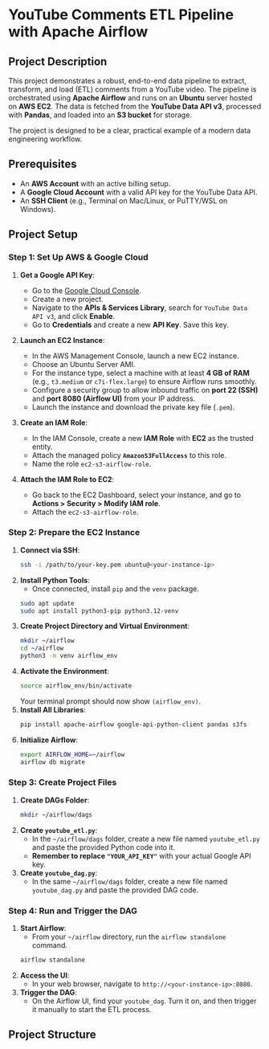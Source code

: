 # YouTube Comments ETL Pipeline with Apache Airflow

## Project Description

This project demonstrates a robust, end-to-end data pipeline to extract, transform, and load (ETL) comments from a YouTube video. The pipeline is orchestrated using **Apache Airflow** and runs on an **Ubuntu** server hosted on **AWS EC2**. The data is fetched from the **YouTube Data API v3**, processed with **Pandas**, and loaded into an **S3 bucket** for storage.

The project is designed to be a clear, practical example of a modern data engineering workflow.

## Prerequisites

- An **AWS Account** with an active billing setup.
- A **Google Cloud Account** with a valid API key for the YouTube Data API.
- An **SSH Client** (e.g., Terminal on Mac/Linux, or PuTTY/WSL on Windows).

## Project Setup

### Step 1: Set Up AWS & Google Cloud

1.  **Get a Google API Key**:
    - Go to the [Google Cloud Console](https://console.cloud.google.com/).
    - Create a new project.
    - Navigate to the **APIs & Services Library**, search for `YouTube Data API v3`, and click **Enable**.
    - Go to **Credentials** and create a new **API Key**. Save this key.

2.  **Launch an EC2 Instance**:
    - In the AWS Management Console, launch a new EC2 instance.
    - Choose an Ubuntu Server AMI.
    - For the instance type, select a machine with at least **4 GB of RAM** (e.g., `t3.medium` or `c7i-flex.large`) to ensure Airflow runs smoothly.
    - Configure a security group to allow inbound traffic on **port 22 (SSH)** and **port 8080 (Airflow UI)** from your IP address.
    - Launch the instance and download the private key file (`.pem`).

3.  **Create an IAM Role**:
    - In the IAM Console, create a new **IAM Role** with **EC2** as the trusted entity.
    - Attach the managed policy **`AmazonS3FullAccess`** to this role.
    - Name the role `ec2-s3-airflow-role`.

4.  **Attach the IAM Role to EC2**:
    - Go back to the EC2 Dashboard, select your instance, and go to **Actions > Security > Modify IAM role**.
    - Attach the `ec2-s3-airflow-role`.

### Step 2: Prepare the EC2 Instance

1.  **Connect via SSH**:
    ```bash
    ssh -i /path/to/your-key.pem ubuntu@<your-instance-ip>
    ```
2.  **Install Python Tools**:
    - Once connected, install `pip` and the `venv` package.
    ```bash
    sudo apt update
    sudo apt install python3-pip python3.12-venv
    ```
3.  **Create Project Directory and Virtual Environment**:
    ```bash
    mkdir ~/airflow
    cd ~/airflow
    python3 -m venv airflow_env
    ```
4.  **Activate the Environment**:
    ```bash
    source airflow_env/bin/activate
    ```
    Your terminal prompt should now show `(airflow_env)`.
5.  **Install All Libraries**:
    ```bash
    pip install apache-airflow google-api-python-client pandas s3fs
    ```
6.  **Initialize Airflow**:
    ```bash
    export AIRFLOW_HOME=~/airflow
    airflow db migrate
    ```

### Step 3: Create Project Files

1.  **Create DAGs Folder**:
    ```bash
    mkdir ~/airflow/dags
    ```
2.  **Create `youtube_etl.py`**:
    - In the `~/airflow/dags` folder, create a new file named `youtube_etl.py` and paste the provided Python code into it.
    - **Remember to replace `"YOUR_API_KEY"`** with your actual Google API key.
3.  **Create `youtube_dag.py`**:
    - In the same `~/airflow/dags` folder, create a new file named `youtube_dag.py` and paste the provided DAG code.

### Step 4: Run and Trigger the DAG

1.  **Start Airflow**:
    - From your `~/airflow` directory, run the `airflow standalone` command.
    ```bash
    airflow standalone
    ```
2.  **Access the UI**:
    - In your web browser, navigate to `http://<your-instance-ip>:8080`.
3.  **Trigger the DAG**:
    - On the Airflow UI, find your `youtube_dag`. Turn it on, and then trigger it manually to start the ETL process.

## Project Structure
